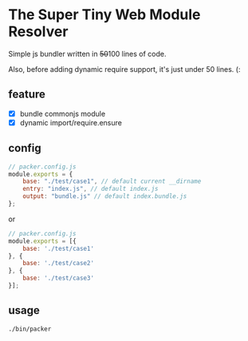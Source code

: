 # The Super Tiny Web Module Resolver
Simple js bundler written in <del>50</del>100 lines of code.

Also, before adding dynamic require support, it's just under 50 lines. (:

## feature

- [x] bundle commonjs module
- [x] dynamic import/require.ensure

## config

```js
// packer.config.js
module.exports = {
    base: "./test/case1", // default current __dirname
    entry: "index.js", // default index.js
    output: "bundle.js" // default index.bundle.js
};
```

or

```js
// packer.config.js
module.exports = [{
    base: './test/case1'
}, {
    base: './test/case2'
}, {
    base: './test/case3'
}];
```

## usage

```shell
./bin/packer
```
